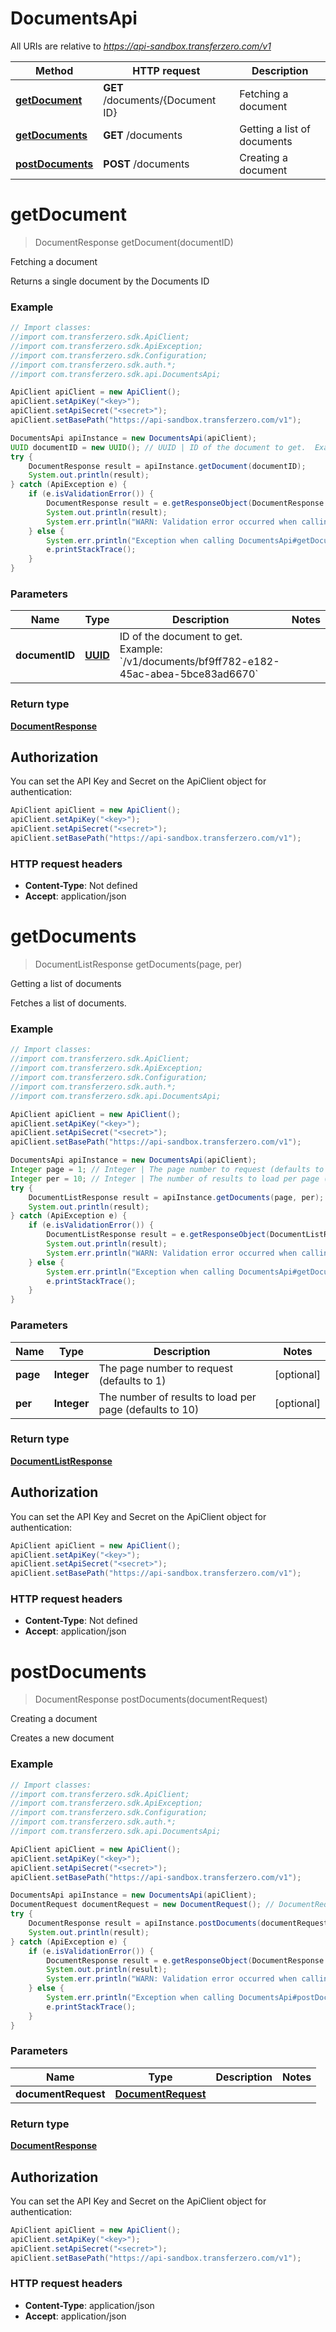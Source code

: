 # DocumentsApi

All URIs are relative to *https://api-sandbox.transferzero.com/v1*

Method | HTTP request | Description
------------- | ------------- | -------------
[**getDocument**](DocumentsApi.md#getDocument) | **GET** /documents/{Document ID} | Fetching a document
[**getDocuments**](DocumentsApi.md#getDocuments) | **GET** /documents | Getting a list of documents
[**postDocuments**](DocumentsApi.md#postDocuments) | **POST** /documents | Creating a document


<a name="getDocument"></a>
# **getDocument**
> DocumentResponse getDocument(documentID)

Fetching a document

Returns a single document by the Documents ID

### Example
```java
// Import classes:
//import com.transferzero.sdk.ApiClient;
//import com.transferzero.sdk.ApiException;
//import com.transferzero.sdk.Configuration;
//import com.transferzero.sdk.auth.*;
//import com.transferzero.sdk.api.DocumentsApi;

ApiClient apiClient = new ApiClient();
apiClient.setApiKey("<key>");
apiClient.setApiSecret("<secret>");
apiClient.setBasePath("https://api-sandbox.transferzero.com/v1");

DocumentsApi apiInstance = new DocumentsApi(apiClient);
UUID documentID = new UUID(); // UUID | ID of the document to get.  Example: `/v1/documents/bf9ff782-e182-45ac-abea-5bce83ad6670`
try {
    DocumentResponse result = apiInstance.getDocument(documentID);
    System.out.println(result);
} catch (ApiException e) {
    if (e.isValidationError()) {
        DocumentResponse result = e.getResponseObject(DocumentResponse.class);
        System.out.println(result);
        System.err.println("WARN: Validation error occurred when calling the endpoint");
    } else {
        System.err.println("Exception when calling DocumentsApi#getDocument");
        e.printStackTrace();
    }
}
```

### Parameters

Name | Type | Description  | Notes
------------- | ------------- | ------------- | -------------
 **documentID** | [**UUID**](.md)| ID of the document to get.  Example: &#x60;/v1/documents/bf9ff782-e182-45ac-abea-5bce83ad6670&#x60; |

### Return type

[**DocumentResponse**](DocumentResponse.md)

## Authorization

You can set the API Key and Secret on the ApiClient object for authentication:

```java
ApiClient apiClient = new ApiClient();
apiClient.setApiKey("<key>");
apiClient.setApiSecret("<secret>");
apiClient.setBasePath("https://api-sandbox.transferzero.com/v1");
```
### HTTP request headers

 - **Content-Type**: Not defined
 - **Accept**: application/json

<a name="getDocuments"></a>
# **getDocuments**
> DocumentListResponse getDocuments(page, per)

Getting a list of documents

Fetches a list of documents.

### Example
```java
// Import classes:
//import com.transferzero.sdk.ApiClient;
//import com.transferzero.sdk.ApiException;
//import com.transferzero.sdk.Configuration;
//import com.transferzero.sdk.auth.*;
//import com.transferzero.sdk.api.DocumentsApi;

ApiClient apiClient = new ApiClient();
apiClient.setApiKey("<key>");
apiClient.setApiSecret("<secret>");
apiClient.setBasePath("https://api-sandbox.transferzero.com/v1");

DocumentsApi apiInstance = new DocumentsApi(apiClient);
Integer page = 1; // Integer | The page number to request (defaults to 1)
Integer per = 10; // Integer | The number of results to load per page (defaults to 10)
try {
    DocumentListResponse result = apiInstance.getDocuments(page, per);
    System.out.println(result);
} catch (ApiException e) {
    if (e.isValidationError()) {
        DocumentListResponse result = e.getResponseObject(DocumentListResponse.class);
        System.out.println(result);
        System.err.println("WARN: Validation error occurred when calling the endpoint");
    } else {
        System.err.println("Exception when calling DocumentsApi#getDocuments");
        e.printStackTrace();
    }
}
```

### Parameters

Name | Type | Description  | Notes
------------- | ------------- | ------------- | -------------
 **page** | **Integer**| The page number to request (defaults to 1) | [optional]
 **per** | **Integer**| The number of results to load per page (defaults to 10) | [optional]

### Return type

[**DocumentListResponse**](DocumentListResponse.md)

## Authorization

You can set the API Key and Secret on the ApiClient object for authentication:

```java
ApiClient apiClient = new ApiClient();
apiClient.setApiKey("<key>");
apiClient.setApiSecret("<secret>");
apiClient.setBasePath("https://api-sandbox.transferzero.com/v1");
```
### HTTP request headers

 - **Content-Type**: Not defined
 - **Accept**: application/json

<a name="postDocuments"></a>
# **postDocuments**
> DocumentResponse postDocuments(documentRequest)

Creating a document

Creates a new document

### Example
```java
// Import classes:
//import com.transferzero.sdk.ApiClient;
//import com.transferzero.sdk.ApiException;
//import com.transferzero.sdk.Configuration;
//import com.transferzero.sdk.auth.*;
//import com.transferzero.sdk.api.DocumentsApi;

ApiClient apiClient = new ApiClient();
apiClient.setApiKey("<key>");
apiClient.setApiSecret("<secret>");
apiClient.setBasePath("https://api-sandbox.transferzero.com/v1");

DocumentsApi apiInstance = new DocumentsApi(apiClient);
DocumentRequest documentRequest = new DocumentRequest(); // DocumentRequest | 
try {
    DocumentResponse result = apiInstance.postDocuments(documentRequest);
    System.out.println(result);
} catch (ApiException e) {
    if (e.isValidationError()) {
        DocumentResponse result = e.getResponseObject(DocumentResponse.class);
        System.out.println(result);
        System.err.println("WARN: Validation error occurred when calling the endpoint");
    } else {
        System.err.println("Exception when calling DocumentsApi#postDocuments");
        e.printStackTrace();
    }
}
```

### Parameters

Name | Type | Description  | Notes
------------- | ------------- | ------------- | -------------
 **documentRequest** | [**DocumentRequest**](DocumentRequest.md)|  |

### Return type

[**DocumentResponse**](DocumentResponse.md)

## Authorization

You can set the API Key and Secret on the ApiClient object for authentication:

```java
ApiClient apiClient = new ApiClient();
apiClient.setApiKey("<key>");
apiClient.setApiSecret("<secret>");
apiClient.setBasePath("https://api-sandbox.transferzero.com/v1");
```
### HTTP request headers

 - **Content-Type**: application/json
 - **Accept**: application/json

